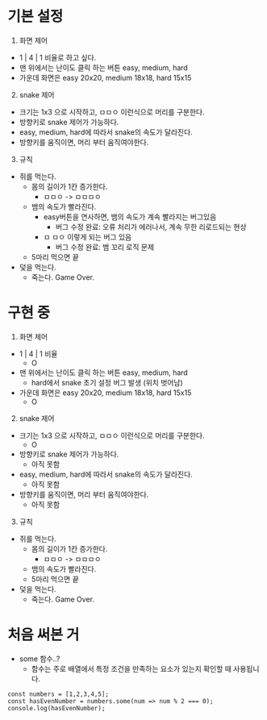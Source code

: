 # 기본 설정
  1. 화면 제어
   - 1 | 4 | 1 비율로 하고 싶다.
   - 맨 위에서는 난이도 클릭 하는 버튼 easy, medium, hard
   - 가운데 화면은 easy 20x20, medium 18x18, hard 15x15

  2. snake 제어
   - 크기는 1x3 으로 시작하고, ㅁㅁㅇ 이런식으로 머리를 구분한다.
   - 방향키로 snake 제어가 가능하다.
   - easy, medium, hard에 따라서 snake의 속도가 달라진다.
   - 방향키를 움직이면, 머리 부터 움직여야한다.  
  
  3. 규칙
   - 쥐를 먹는다.
     - 몸의 길이가 1칸 증가한다.
       - ㅁㅁㅇ -> ㅁㅁㅁㅇ
     - 뱀의 속도가 빨라진다.
       - easy버튼을 연사하면, 뱀의 속도가 계속 빨라지는 버그있음
         - 버그 수정 완료: 오류 처리가 에러나서, 계속 무한 리로드되는 현상
       - ㅁ  ㅁㅇ   이렇게 되는 버그 있음
         - 버그 수정 완료: 뱀 꼬리 로직 문제
     - 5마리 먹으면 끝
   - 덫을 먹는다.
     - 죽는다. Game Over.

# 구현 중
  1. 화면 제어
   - 1 | 4 | 1 비율
     - O
   - 맨 위에서는 난이도 클릭 하는 버튼 easy, medium, hard
     - hard에서 snake 초기 설정 버그 발생 (위치 벗어남)
   - 가운데 화면은 easy 20x20, medium 18x18, hard 15x15
     - O

  2. snake 제어
   - 크기는 1x3 으로 시작하고, ㅁㅁㅇ 이런식으로 머리를 구분한다.
     - O
   - 방향키로 snake 제어가 가능하다.
     - 아직 못함
   - easy, medium, hard에 따라서 snake의 속도가 달라진다.
     - 아직 못함
   - 방향키를 움직이면, 머리 부터 움직여야한다.  
     - 아직 못함
  
  3. 규칙
   - 쥐를 먹는다.
     - 몸의 길이가 1칸 증가한다.
       - ㅁㅁㅇ -> ㅁㅁㅁㅇ
     - 뱀의 속도가 빨라진다.
     - 5마리 먹으면 끝
   - 덫을 먹는다.
     - 죽는다. Game Over.

# 처음 써본 거
 - some 함수..?
   - 함수는 주로 배열에서 특정 조건을 만족하는 요소가 있는지 확인할 때 사용됩니다.
```
const numbers = [1,2,3,4,5];
const hasEvenNumber = numbers.some(num => num % 2 === 0);
console.log(hasEvenNumber);
```
